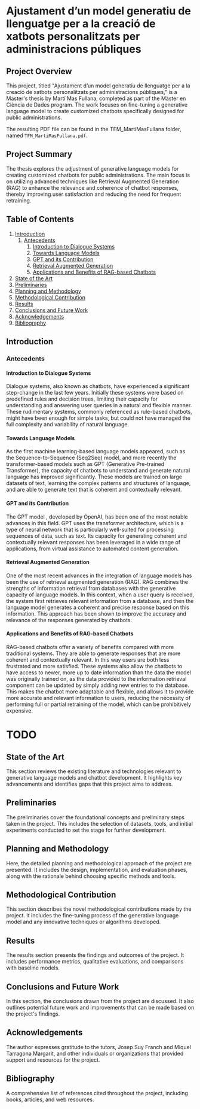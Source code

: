 # Ajustament d’un model generatiu de llenguatge per a la creació de xatbots personalitzats per administracions públiques

## Project Overview
This project, titled "Ajustament d’un model generatiu de llenguatge per a la creació de xatbots personalitzats per administracions públiques," is a Master's thesis by Martí Mas Fullana, completed as part of the Màster en Ciència de Dades program. The work focuses on fine-tuning a generative language model to create customized chatbots specifically designed for public administrations.

The resulting PDF file can be found in the TFM_MartiMasFullana folder, named `TFM_MartiMasFullana.pdf`.

## Project Summary
The thesis explores the adjustment of generative language models for creating customized chatbots for public administrations. The main focus is on utilizing advanced techniques like Retrieval Augmented Generation (RAG) to enhance the relevance and coherence of chatbot responses, thereby improving user satisfaction and reducing the need for frequent retraining.

## Table of Contents
1. [Introduction](#introduction)
   1. [Antecedents](#antecedents)
      1. [Introduction to Dialogue Systems](#introduction-to-dialogue-systems)
      2. [Towards Language Models](#towards-language-models)
      3. [GPT and its Contribution](#gpt-and-its-contribution)
      4. [Retrieval Augmented Generation](#retrieval-augmented-generation)
      5. [Applications and Benefits of RAG-based Chatbots](#applications-and-benefits-of-rag-based-chatbots)
2. [State of the Art](#state-of-the-art)
3. [Preliminaries](#preliminaries)
4. [Planning and Methodology](#planning-and-methodology)
5. [Methodological Contribution](#methodological-contribution)
6. [Results](#results)
7. [Conclusions and Future Work](#conclusions-and-future-work)
8. [Acknowledgements](#acknowledgements)
9. [Bibliography](#bibliography)

## Introduction

### Antecedents

#### Introduction to Dialogue Systems

Dialogue systems, also known as chatbots, have experienced a significant step-change in the last few years. Initially these systems were based on predefined rules and decision trees, limiting their capacity for understanding and answering user queries in a natural and flexible manner. These rudimentary systems, commonly referenced as rule-based chatbots, might have been enough for simple tasks, but could not have managed the full complexity and variability of natural language.

#### Towards Language Models

As the first machine learning-based language models appeared, such as the Sequence-to-Sequence (Seq2Seq) model, and more recently the transformer-based models such as GPT (Generative Pre-trained Transformer), the capacity of chatbots to understand and generate natural language has improved significantly. These models are trained on large datasets of text, learning the complex patterns and structures of language, and are able to generate text that is coherent and contextually relevant.

#### GPT and its Contribution

The GPT model , developed by OpenAI, has been one of the most notable advances in this field. GPT uses the transformer architecture, which is a type of neural network that is particularly well-suited for processing sequences of data, such as text. Its capacity for generating coherent and contextually relevant responses has been leveraged in a wide range of applications, from virtual assistance to automated content generation.

#### Retrieval Augmented Generation

One of the most recent advances in the integration of language models has been the use of retrieval augmented generation (RAG). RAG combines the strengths of information retrieval from databases with the generative capacity of language models. In this context, when a user query is received, the system first retrieves relevant information from a database, and then the language model generates a coherent and precise response based on this information. This approach has been shown to improve the accuracy and relevance of the responses generated by chatbots.

#### Applications and Benefits of RAG-based Chatbots

RAG-based chatbots offer a variety of benefits compared with more traditional systems. They are able to generate responses that are more coherent and contextually relevant. In this way users are both less frustrated and more satisfied. These systems also allow the chatbots to have access to newer, more up to date information than the data the model was originally trained on, as the data provided to the information retrieval component can be updated by simply adding new entries to the database. This makes the chatbot more adaptable and flexible, and allows it to provide more accurate and relevant information to users, reducing the necessity of performing full or partial retraining of the model, which can be prohibitively expensive.

# TODO

## State of the Art
This section reviews the existing literature and technologies relevant to generative language models and chatbot development. It highlights key advancements and identifies gaps that this project aims to address.

## Preliminaries
The preliminaries cover the foundational concepts and preliminary steps taken in the project. This includes the selection of datasets, tools, and initial experiments conducted to set the stage for further development.

## Planning and Methodology
Here, the detailed planning and methodological approach of the project are presented. It includes the design, implementation, and evaluation phases, along with the rationale behind choosing specific methods and tools.

## Methodological Contribution
This section describes the novel methodological contributions made by the project. It includes the fine-tuning process of the generative language model and any innovative techniques or algorithms developed.

## Results
The results section presents the findings and outcomes of the project. It includes performance metrics, qualitative evaluations, and comparisons with baseline models.

## Conclusions and Future Work
In this section, the conclusions drawn from the project are discussed. It also outlines potential future work and improvements that can be made based on the project's findings.

## Acknowledgements
The author expresses gratitude to the tutors, Josep Suy Franch and Miquel Tarragona Margarit, and other individuals or organizations that provided support and resources for the project.

## Bibliography
A comprehensive list of references cited throughout the project, including books, articles, and web resources.
